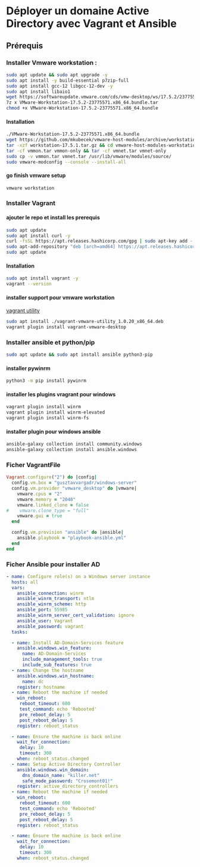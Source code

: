 # Déployer un domaine Active Directory avec Vagrant et Ansible

## Prérequis

### Installer Vmware workstation :
```bash
sudo apt update && sudo apt upgrade -y
sudo apt install -y build-essential p7zip-full
sudo apt install gcc-12 libgcc-12-dev -y
sudo apt install libaio1
wget https://softwareupdate.vmware.com/cds/vmw-desktop/ws/17.5.2/23775571/linux/core/VMware-Workstation-17.5.2-23775571.x86_64.bundle.tar
7z x VMware-Workstation-17.5.2-23775571.x86_64.bundle.tar
chmod +x VMware-Workstation-17.5.2-23775571.x86_64.bundle
```
#### Installation
```bash
./VMware-Workstation-17.5.2-23775571.x86_64.bundle
wget https://github.com/mkubecek/vmware-host-modules/archive/workstation-17.5.1.tar.gz
tar -xzf workstation-17.5.1.tar.gz && cd vmware-host-modules-workstation-17.5.1
tar -cf vmmon.tar vmmon-only && tar -cf vmnet.tar vmnet-only
sudo cp -v vmmon.tar vmnet.tar /usr/lib/vmware/modules/source/
sudo vmware-modconfig --console --install-all
```
#### go finish vmware setup
```bash
vmware workstation
```
### Installer Vagrant

#### ajouter le repo et install les prerequis
```bash
sudo apt update
sudo apt install curl -y
curl -fsSL https://apt.releases.hashicorp.com/gpg | sudo apt-key add -
sudo apt-add-repository "deb [arch=amd64] https://apt.releases.hashicorp.com $(lsb_release -cs) main"
sudo apt update
```
#### Installation

```bash
sudo apt install vagrant -y
vagrant --version
```
#### installer support pour vmware workstation 
[vagrant utility](https://developer.hashicorp.com/vagrant/install/vmware)

```bash
sudo apt install ./vagrant-vmware-utility_1.0.20_x86_64.deb
vagrant plugin install vagrant-vmware-desktop
```

### Installer ansible et python/pip
```bash
sudo apt update && sudo apt install ansible python3-pip
```
#### installer pywinrm
```bash
python3 -m pip install pywinrm
```
#### installer les plugins vragrant pour windows
```bash
vagrant plugin install winrm 
vagrant plugin install winrm-elevated 
vagrant plugin install winrm-fs
```
#### installer plugin pour windows ansible
```bash
ansible-galaxy collection install community.windows 
ansible-galaxy collection install ansible.windows
```
### Ficher VagrantFile
```ruby
Vagrant.configure("2") do |config|
  config.vm.box = "gusztavvargadr/windows-server"
  config.vm.provider "vmware_desktop" do |vmware|
    vmware.cpus = "2"
    vmware.memory = "2048"
    vmware.linked_clone = false
#    vmware.clone_type = "full"
    vmware.gui = true
  end

  config.vm.provision "ansible" do |ansible|
    ansible.playbook = "playbook-ansible.yml"
  end
end
```


### Ficher Ansible pour installer AD
```yaml
- name: Configure role(s) on a Windows server instance
  hosts: all
  vars:
    ansible_connection: winrm
    ansible_winrm_transport: ntlm
    ansible_winrm_scheme: http
    ansible_port: 55985
    ansible_winrm_server_cert_validation: ignore
    ansible_user: Vagrant
    ansible_password: vagrant
  tasks:

  - name: Install AD-Domain-Services feature
    ansible.windows.win_feature:
      name: AD-Domain-Services
      include_management_tools: true
      include_sub_features: true
  - name: Change the hostname
    ansible.windows.win_hostname:
      name: dc
    register: hostname
  - name: Reboot the machine if needed
    win_reboot:
     reboot_timeout: 600
     test_command: echo 'Rebooted'
     pre_reboot_delay: 5
     post_reboot_delay: 5
    register: reboot_status

  - name: Ensure the machine is back online
    wait_for_connection:
     delay: 10
     timeout: 300
    when: reboot_status.changed
  - name: Setup Active Directory Controller
    ansible.windows.win_domain:
      dns_domain_name: "killer.net"
      safe_mode_password: "Crosemont01!"
    register: active_directory_controllers
  - name: Reboot the machine if needed
    win_reboot:
     reboot_timeout: 600
     test_command: echo 'Rebooted'
     pre_reboot_delay: 5
     post_reboot_delay: 5
    register: reboot_status

  - name: Ensure the machine is back online
    wait_for_connection:
     delay: 10
     timeout: 300
    when: reboot_status.changed
```
